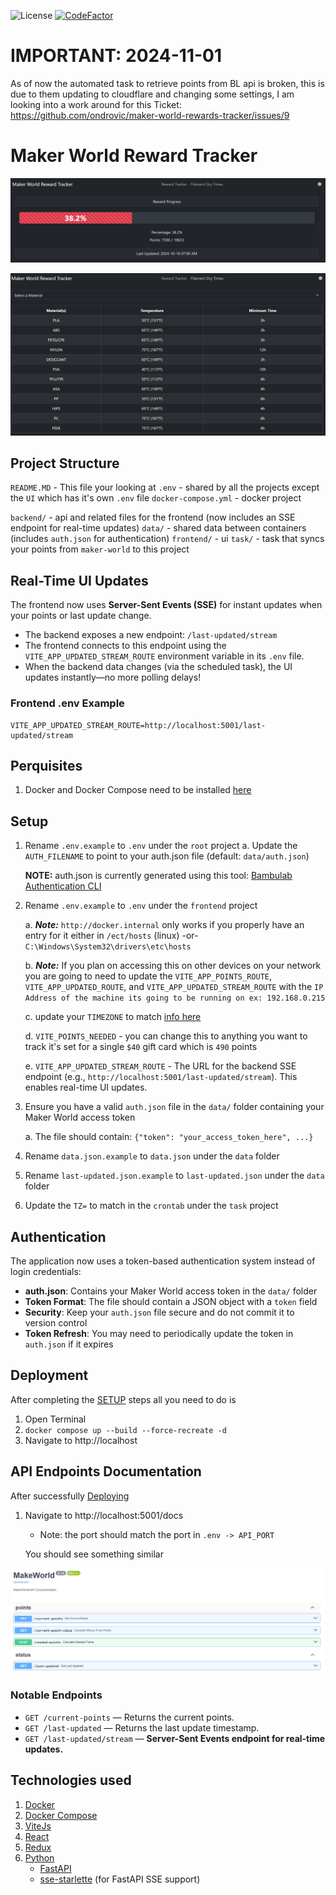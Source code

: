 ![License](https://img.shields.io/badge/license-MIT-blue)
[![CodeFactor](https://www.codefactor.io/repository/github/ondrovic/maker-world-rewards-tracker/badge)](https://www.codefactor.io/repository/github/ondrovic/maker-world-rewards-tracker)

# IMPORTANT: 2024-11-01

As of now the automated task to retrieve points from BL api is broken, this is due to them updating to cloudflare and changing some settings, I am looking into a work around for this Ticket: https://github.com/ondrovic/maker-world-rewards-tracker/issues/9

# Maker World Reward Tracker

![Reward Tracker](assets/images/reward_tracker.png)

![Filament Dry Times](assets/images/dry_times.png)

## Project Structure

`README.MD` - This file your looking at
`.env` - shared by all the projects except the `UI` which has it's own `.env` file
`docker-compose.yml` - docker project

`backend/` - api and related files for the frontend (now includes an SSE endpoint for real-time updates)
`data/` - shared data between containers (includes `auth.json` for authentication)
`frontend/` - ui
`task/` - task that syncs your points from `maker-world` to this project

## Real-Time UI Updates

The frontend now uses **Server-Sent Events (SSE)** for instant updates when your points or last update change.

- The backend exposes a new endpoint: `/last-updated/stream`
- The frontend connects to this endpoint using the `VITE_APP_UPDATED_STREAM_ROUTE` environment variable in its `.env` file.
- When the backend data changes (via the scheduled task), the UI updates instantly—no more polling delays!

### Frontend .env Example

```
VITE_APP_UPDATED_STREAM_ROUTE=http://localhost:5001/last-updated/stream
```

## Perquisites

1. Docker and Docker Compose need to be installed [here](https://docs.docker.com/get-docker/)

## Setup

1. Rename `.env.example` to `.env` under the `root` project
   a. Update the `AUTH_FILENAME` to point to your auth.json file (default: `data/auth.json`)

   **NOTE:** auth.json is currently generated using this tool: [Bambulab Authentication CLI](https://github.com/ondrovic/bambulab-authentication-cli)

2. Rename `.env.example` to `.env` under the `frontend` project

   a. **_Note:_** `http://docker.internal` only works if you properly have an entry for it either in `/ect/hosts` (linux) -or- `C:\Windows\System32\drivers\etc\hosts`

   b. **_Note:_** If you plan on accessing this on other devices on your network you are going to need to update the `VITE_APP_POINTS_ROUTE`, `VITE_APP_UPDATED_ROUTE`, and `VITE_APP_UPDATED_STREAM_ROUTE` with the `IP Address of the machine its going to be running on ex: 192.168.0.215`

   c. update your `TIMEZONE` to match [info here](https://en.wikipedia.org/wiki/List_of_tz_database_time_zones#List)

   d. `VITE_POINTS_NEEDED` - you can change this to anything you want to track it's set for a single `$40` gift card which is `490` points

   e. `VITE_APP_UPDATED_STREAM_ROUTE` - The URL for the backend SSE endpoint (e.g., `http://localhost:5001/last-updated/stream`). This enables real-time UI updates.

3. Ensure you have a valid `auth.json` file in the `data/` folder containing your Maker World access token

   a. The file should contain: `{"token": "your_access_token_here", ...}`

4. Rename `data.json.example` to `data.json` under the `data` folder
5. Rename `last-updated.json.example` to `last-updated.json` under the `data` folder
6. Update the `TZ=` to match in the `crontab` under the `task` project

## Authentication

The application now uses a token-based authentication system instead of login credentials:

- **auth.json**: Contains your Maker World access token in the `data/` folder
- **Token Format**: The file should contain a JSON object with a `token` field
- **Security**: Keep your `auth.json` file secure and do not commit it to version control
- **Token Refresh**: You may need to periodically update the token in `auth.json` if it expires

## Deployment

After completing the [SETUP](#Setup) steps all you need to do is

1. Open Terminal
2. `docker compose up --build --force-recreate -d`
3. Navigate to http://localhost

## API Endpoints Documentation

After successfully [Deploying](#Deployment)

1. Navigate to http://localhost:5001/docs

   - Note: the port should match the port in `.env -> API_PORT`

   You should see something similar

![Alt text](assets/images/swagger_ui.png)

### Notable Endpoints

- `GET /current-points` — Returns the current points.
- `GET /last-updated` — Returns the last update timestamp.
- `GET /last-updated/stream` — **Server-Sent Events endpoint for real-time updates.**

## Technologies used

1. [Docker](https://docker.com/)
2. [Docker Compose](https://docs.docker.com/compose/)
3. [ViteJs](https://vitejs.dev/)
4. [React](https://react.dev/)
5. [Redux](https://redux.js.org/)
6. [Python](https://www.python.org/)
   - [FastAPI](https://fastapi.tiangolo.com/)
   - [sse-starlette](https://github.com/sysid/sse-starlette) (for FastAPI SSE support)
